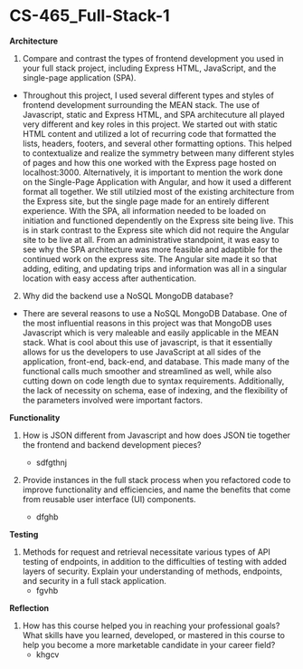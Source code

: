 # CS-465_Full-Stack-1

**Architecture**

1. Compare and contrast the types of frontend development you used in your full stack project, including Express HTML, JavaScript, and the single-page application (SPA).
  - Throughout this project, I used several different types and styles of frontend development surrounding the MEAN stack. The use of Javascript, static and Express HTML, and SPA architecuture all played very different and key roles in this project. We started out with static HTML content and utilized a lot of recurring code that formatted the lists, headers, footers, and several other formatting options. This helped to contextualize and realize the symmetry between many different styles of pages and how this one worked with the Express page hosted on localhost:3000. Alternatively, it is important to mention the work done on the Single-Page Application with Angular, and how it used a different format all together. We still utilzied most of the existing architecture from the Express site, but the single page made for an entirely different experience. With the SPA, all information needed to be loaded on initiation and functioned dependently on the Express site being live. This is in stark contrast to the Express site which did not require the Angular site to be live at all. From an administrative standpoint, it was easy to see why the SPA architecture was more feasible and adaptible for the continued work on the express site. The Angular site made it so that adding, editing, and updating trips and information was all in a singular location with easy access after authentication.


2. Why did the backend use a NoSQL MongoDB database?
  - There are several reasons to use a NoSQL MongoDB Database. One of the most influential reasons in this project was that MongoDB uses Javascript which is very maleable and easily applicable in the MEAN stack. What is cool about this use of javascript, is that it essentially allows for us the developers to use JavaScript at all sides of the application, front-end, back-end, and database. This made many of the functional calls much smoother and streamlined as well, while also cutting down on code length due to syntax requirements. Additionally, the lack of necessity on schema, ease of indexing, and the flexibility of the parameters involved were important factors.




**Functionality**

1. How is JSON different from Javascript and how does JSON tie together the frontend and backend development pieces?
   - sdfgthnj


   
2. Provide instances in the full stack process when you refactored code to improve functionality and efficiencies, and name the benefits that come from reusable user interface (UI) components.
   - dfghb


  
 **Testing**

1. Methods for request and retrieval necessitate various types of API testing of endpoints, in addition to the difficulties of testing with added layers of security. Explain your understanding of methods, endpoints, and security in a full stack application.
   - fgvhb


  
**Reflection**

1. How has this course helped you in reaching your professional goals? What skills have you learned, developed, or mastered in this course to help you become a more marketable candidate in your career field?
   - khgcv

  
